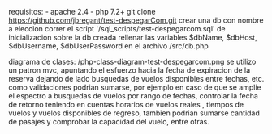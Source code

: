 requisitos:
	- apache 2.4 
	- php 7.2+
git clone https://github.com/jbregant/test-despegarCom.git
crear una db con nombre a eleccion
correr el script '/sql_scripts/test-despegarcom.sql' de inicializacion sobre la db creada
rellenar las variables $dbName, $dbHost, $dbUsername, $dbUserPassword en el archivo /src/db.php

diagrama de clases: /php-class-diagram-test-despegarcom.png
se utilizo un patron mvc, apuntando el esfuerzo hacia la fecha de expiracion de la reserva dejando de lado busquedas de vuelos disponibles entre fechas, etc.
como validaciones podrian sumarse, por ejemplo en caso de que se amplie el espectro a busquedas de vuelos por rango de fechas, controlar la fecha de retorno teniendo en cuentas 
horarios de vuelos reales , tiempos de vuelos y vuelos disponibles de regreso, tambien podrian sumarse cantidad de pasajes y comprobar la capacidad del vuelo, entre otras.
